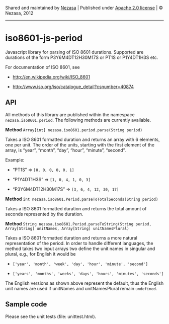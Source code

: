 Shared and maintained by [Nezasa](http://www.nezasa.com) | Published under [Apache 2.0 license](http://www.apache.org/licenses/LICENSE-2.0.html) | © Nezasa, 2012

---

# iso8601-js-period

Javascript library for parsing of ISO 8601 durations. Supported are durations of
the form P3Y6M4DT12H30M17S or PT1S or P1Y4DT1H3S etc.

For documentation of ISO 8601, see

-   http://en.wikipedia.org/wiki/ISO_8601

-   http://www.iso.org/iso/catalogue_detail?csnumber=40874

## API

All methods of this library are published within the namespace
```nezasa.iso8601.period```. The following methods are currently available.

**Method** ```Array[int] nezasa.iso8601.period.parse(String period)```

Takes a ISO 8601 formatted duration and returns an array with 6 elements, one
per unit. The order of the units, starting with the first element of the array,
is “year”, “month”, “day”, “hour”, “minute”, “second”.

Example:

-   “PT1S” =\> ```[0, 0, 0, 0, 0, 1]```

-   “P1Y4DT1H3S” =\> ```[1, 0, 4, 1, 0, 3]```

-   “P3Y6M4DT12H30M17S” =\> ```[3, 6, 4, 12, 30, 17]```

**Method** ```int nezasa.iso8601.Period.parseToTotalSeconds(String period)```

Takes a ISO 8601 formatted duration and returns the total amount of seconds
represented by the duration.

**Method** ```String nezasa.iso8601.Period.parseToString(String period, Array[String] unitNames, Array[String] unitNamesPlural)```

Takes a ISO 8601 formatted duration and returns a more natural representation of
the period. In order to handle different languages, the method takes two input
arrays two define the unit names in singular and plural, e.g., for English it
would be

-   ```['year', 'month', 'week', 'day', 'hour', 'minute', 'second']```

-   ```['years', 'months', 'weeks', 'days', 'hours', 'minutes', 'seconds']```

The English versions as shown above represent the default, thus the English unit names
are used if unitNames and unitNamesPlural remain ```undefined```.

## Sample code

Please see the unit tests (file: unittest.html).
